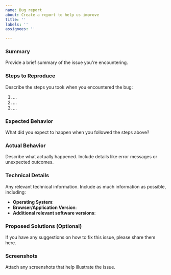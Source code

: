 ```yaml
---
name: Bug report
about: Create a report to help us improve
title: ''
labels: ''
assignees: ''

---
```


### Summary

Provide a brief summary of the issue you're encountering.

### Steps to Reproduce

Describe the steps you took when you encountered the bug:

1. ...
2. ...
3. ...

### Expected Behavior

What did you expect to happen when you followed the steps above?

### Actual Behavior

Describe what actually happened. Include details like error messages or unexpected outcomes.

### Technical Details

Any relevant technical information. Include as much information as possible, including:

- **Operating System**:
- **Browser/Application Version**:
- **Additional relevant software versions**:

### Proposed Solutions (Optional)

If you have any suggestions on how to fix this issue, please share them here.

### Screenshots

Attach any screenshots that help illustrate the issue.
